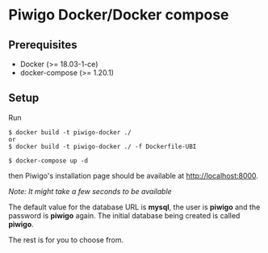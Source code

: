 # Piwigo Docker/Docker compose

## Prerequisites

- Docker (>= 18.03-1-ce)
- docker-compose (>= 1.20.1)

## Setup

Run

```
$ docker build -t piwigo-docker ./
or 
$ docker build -t piwigo-docker ./ -f Dockerfile-UBI

$ docker-compose up -d
```

then Piwigo's installation page should be available at [http://localhost:8000](http://localhost:8000).

_Note: It might take a few seconds to be available_

The default value for the database URL is **mysql**, the user is **piwigo** and the password is **piwigo** again. 
The initial database being created is called **piwigo**.

The rest is for you to choose from.
